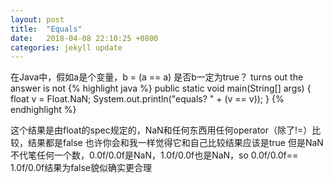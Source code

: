 ```yaml
---
layout: post
title:  "Equals"
date:   2018-04-08 22:10:25 +0800
categories: jekyll update
---
```

在Java中，假如a是个变量，b = (a == a)
是否b一定为true？
turns out the answer is not
{% highlight java %}
public static void main(String[] args) {
  float v = Float.NaN;
  System.out.println("equals? " + (v == v));
}
{% endhighlight %}

这个结果是由float的spec规定的，NaN和任何东西用任何operator（除了!=）比较，结果都是false
也许你会和我一样觉得它和自己比较结果应该是true
但是NaN不代笔任何一个数，0.0f/0.0f是NaN，1.0f/0.0f也是NaN，so
0.0f/0.0f== 1.0f/0.0f结果为false貌似确实更合理